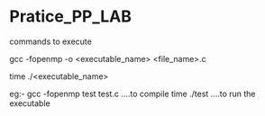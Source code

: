 # Pratice_PP_LAB

commands to execute 

gcc -fopenmp -o <executable_name> <file_name>.c

time ./<executable_name>


eg:- gcc -fopenmp test test.c                            ....to compile
        time ./test                                      ....to run the executable 
